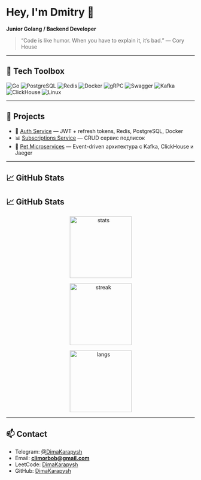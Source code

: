 # Hey, I'm Dmitry 👋  

**Junior Golang / Backend Developer**  

> “Code is like humor. When you have to explain it, it’s bad.” — Cory House  

---

## 🔧 Tech Toolbox  

![Go](https://img.shields.io/badge/Go-007ACC?style=for-the-badge&logo=go&logoColor=white)
![PostgreSQL](https://img.shields.io/badge/PostgreSQL-336791?style=for-the-badge&logo=postgresql&logoColor=white)
![Redis](https://img.shields.io/badge/Redis-CC0000?style=for-the-badge&logo=redis&logoColor=white)
![Docker](https://img.shields.io/badge/Docker-0db7ed?style=for-the-badge&logo=docker&logoColor=white)
![gRPC](https://img.shields.io/badge/gRPC-007ACC?style=for-the-badge&logo=grpc&logoColor=white)
![Swagger](https://img.shields.io/badge/Swagger-85EA2D?style=for-the-badge&logo=swagger&logoColor=black)
![Kafka](https://img.shields.io/badge/Kafka-231F20?style=for-the-badge&logo=apache-kafka&logoColor=white)
![ClickHouse](https://img.shields.io/badge/ClickHouse-FFCC01?style=for-the-badge&logo=clickhouse&logoColor=black)
![Linux](https://img.shields.io/badge/Linux-007ACC?style=for-the-badge&logo=linux&logoColor=white)

---

## 🚀 Projects  

- 🔑 [Auth Service](https://github.com/DimaKarapysh/auth-service) — JWT + refresh tokens, Redis, PostgreSQL, Docker  
- 📊 [Subscriptions Service](https://github.com/DimaKarapysh/sub-service) — CRUD сервис подписок  
- 📡 [Pet Microservices](https://github.com/DimaKarapysh/microservices-pet) — Event-driven архитектура с Kafka, ClickHouse и Jaeger  

---

## 📈 GitHub Stats  

## 📈 GitHub Stats

<div align="center">

  <!-- Общая статистика -->
  <img
    src="https://github-readme-stats.vercel.app/api?username=DimaKarapysh&show_icons=true&theme=tokyonight&include_all_commits=true&count_private=true&rank_icon=github"
    height="165" alt="stats"/>

  <!-- Streak (подряд и самый длинный) -->
  <img
    src="https://streak-stats.demolab.com?user=DimaKarapysh&theme=tokyonight&date_format=j%20M%5B%20Y%5D"
    height="165" alt="streak"/>

  <!-- Топ языков -->
  <img
    src="https://github-readme-stats.vercel.app/api/top-langs/?username=DimaKarapysh&layout=compact&theme=tokyonight&langs_count=8"
    height="165" alt="langs"/>

</div>


---

## 📫 Contact  

- Telegram: [@DimaKarapysh](https://t.me/DimaKarapysh)  
- Email: **climorbob@gmail.com**  
- LeetCode: [DimaKarapysh](https://leetcode.com/u/DimaKarapysh/)  
- GitHub: [DimaKarapysh](https://github.com/DimaKarapysh)  
